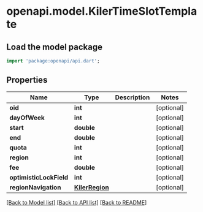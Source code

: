 # openapi.model.KilerTimeSlotTemplate

## Load the model package
```dart
import 'package:openapi/api.dart';
```

## Properties
Name | Type | Description | Notes
------------ | ------------- | ------------- | -------------
**oid** | **int** |  | [optional] 
**dayOfWeek** | **int** |  | [optional] 
**start** | **double** |  | [optional] 
**end** | **double** |  | [optional] 
**quota** | **int** |  | [optional] 
**region** | **int** |  | [optional] 
**fee** | **double** |  | [optional] 
**optimisticLockField** | **int** |  | [optional] 
**regionNavigation** | [**KilerRegion**](KilerRegion.md) |  | [optional] 

[[Back to Model list]](../README.md#documentation-for-models) [[Back to API list]](../README.md#documentation-for-api-endpoints) [[Back to README]](../README.md)


